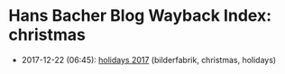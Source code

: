 # Hans Bacher Blog Wayback Index: christmas

* 2017-12-22 (06:45): [holidays 2017](https://web.archive.org/web/https://one1more2time3.wordpress.com/2017/12/22/holidays-2017/) (bilderfabrik, christmas, holidays)